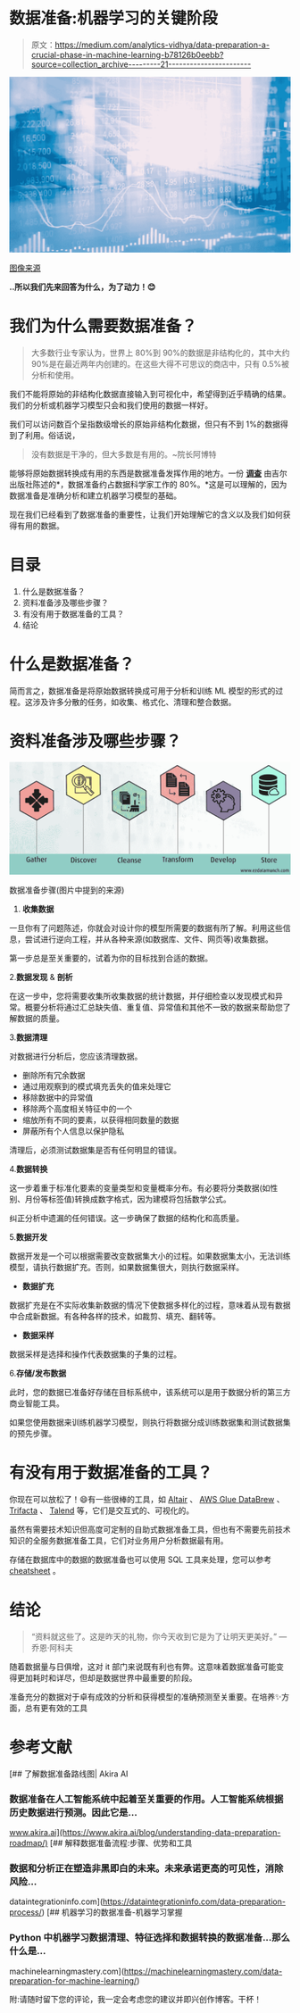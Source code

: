 # 数据准备:机器学习的关键阶段

> 原文：<https://medium.com/analytics-vidhya/data-preparation-a-crucial-phase-in-machine-learning-b78126b0eebb?source=collection_archive---------21----------------------->

![](img/24c194a01f8a42e5cb54fa79c7508f43.png)

[图像来源](https://newslit.org/)

**..所以我们先来回答为什么，为了动力！😊**

# **我们为什么需要数据准备？**

> 大多数行业专家认为，世界上 80%到 90%的数据是非结构化的，其中大约 90%是在最近两年内创建的。在这些大得不可思议的商店中，只有 0.5%被分析和使用。

我们不能将原始的非结构化数据直接输入到可视化中，希望得到近乎精确的结果。我们的分析或机器学习模型只会和我们使用的数据一样好。

我们可以访问数百个呈指数级增长的原始非结构化数据，但只有不到 1%的数据得到了利用。俗话说，

> 没有数据是干净的，但大多数是有用的。~院长阿博特

能够将原始数据转换成有用的东西是数据准备发挥作用的地方。一份 [**调查**](https://www.forbes.com/sites/gilpress/2016/03/23/data-preparation-most-time-consuming-least-enjoyable-data-science-task-survey-says/?sh=3730ccca6f63) 由吉尔出版社陈述的*，数据准备约占数据科学家工作的 80%。*这是可以理解的，因为数据准备是准确分析和建立机器学习模型的基础。

现在我们已经看到了数据准备的重要性，让我们开始理解它的含义以及我们如何获得有用的数据。

# 目录

1.  什么是数据准备？
2.  资料准备涉及哪些步骤？
3.  有没有用于数据准备的工具？
4.  结论

# **什么是数据准备？**

简而言之，数据准备是将原始数据转换成可用于分析和训练 ML 模型的形式的过程。这涉及许多分散的任务，如收集、格式化、清理和整合数据。

# **资料准备涉及哪些步骤？**

![](img/fbeff5ac673d77c904a9384152eaa013.png)

数据准备步骤(图片中提到的来源)

1.  **收集数据**

一旦你有了问题陈述，你就会对设计你的模型所需要的数据有所了解。利用这些信息，尝试进行逆向工程，并从各种来源(如数据库、文件、网页等)收集数据。

第一步总是至关重要的，试着为你的目标找到合适的数据。

2.**数据发现** & **剖析**

在这一步中，您将需要收集所收集数据的统计数据，并仔细检查以发现模式和异常。概要分析将通过汇总缺失值、重复值、异常值和其他不一致的数据来帮助您了解数据的质量。

3.**数据清理**

对数据进行分析后，您应该清理数据。

*   删除所有冗余数据
*   通过用观察到的模式填充丢失的值来处理它
*   移除数据中的异常值
*   移除两个高度相关特征中的一个
*   缩放所有不同的要素，以获得相同数量的数据
*   屏蔽所有个人信息以保护隐私

清理后，必须测试数据集是否有任何明显的错误。

4.**数据转换**

这一步着重于标准化要素的变量类型和变量概率分布。有必要将分类数据(如性别、月份等标签值)转换成数字格式，因为建模将包括数学公式。

纠正分析中遗漏的任何错误。这一步确保了数据的结构化和高质量。

5.**数据开发**

数据开发是一个可以根据需要改变数据集大小的过程。如果数据集太小，无法训练模型，请执行数据扩充。否则，如果数据集很大，则执行数据采样。

*   **数据扩充**

数据扩充是在不实际收集新数据的情况下使数据多样化的过程，意味着从现有数据中合成新数据。有各种各样的技术，如裁剪、填充、翻转等。

*   **数据采样**

数据采样是选择和操作代表数据集的子集的过程。

6.**存储/发布数据**

此时，您的数据已准备好存储在目标系统中，该系统可以是用于数据分析的第三方商业智能工具。

如果您使用数据来训练机器学习模型，则执行将数据分成训练数据集和测试数据集的预先步骤。

# **有没有用于数据准备的工具？**

你现在可以放松了！😄有一些很棒的工具，如 [Altair](https://www.altair.com/) 、 [AWS Glue DataBrew](https://aws.amazon.com/glue/features/databrew/) 、 [Trifacta](https://www.trifacta.com/) 、 [Talend](https://www.talend.com/) 等，它们是交互式的、可视化的。

虽然有需要技术知识但高度可定制的自助式数据准备工具，但也有不需要先前技术知识的全服务数据准备工具，它们对业务用户分析数据最有用。

存储在数据库中的数据的数据准备也可以使用 SQL 工具来处理，您可以参考 [cheatsheet](https://pdfhost.io/v/xF6KaMWqi_Data_Preparation_in_SQL_Cheat_Sheet.pdf) 。

# **结论**

> “资料就这些了。这是昨天的礼物，你今天收到它是为了让明天更美好。”
> —乔恩·阿科夫

随着数据量与日俱增，这对 it 部门来说既有利也有弊。这意味着数据准备可能变得更加耗时和详尽，但却是数据世界中最重要的阶段。

准备充分的数据对于卓有成效的分析和获得模型的准确预测至关重要。在培养✨方面，总有更有效的工具

# **参考文献**

[](https://www.akira.ai/blog/understanding-data-preparation-roadmap/) [## 了解数据准备路线图| Akira AI

### 数据准备在人工智能系统中起着至关重要的作用。人工智能系统根据历史数据进行预测。因此它是…

www.akira.ai](https://www.akira.ai/blog/understanding-data-preparation-roadmap/) [](https://dataintegrationinfo.com/data-preparation-process/) [## 解释数据准备流程:步骤、优势和工具

### 数据和分析正在塑造非黑即白的未来。未来承诺更高的可见性，消除风险…

dataintegrationinfo.com](https://dataintegrationinfo.com/data-preparation-process/) [](https://machinelearningmastery.com/data-preparation-for-machine-learning/) [## 机器学习的数据准备-机器学习掌握

### Python 中机器学习数据清理、特征选择和数据转换的数据准备...那么什么是…

machinelearningmastery.com](https://machinelearningmastery.com/data-preparation-for-machine-learning/) 

附:请随时留下您的评论，我一定会考虑您的建议并即兴创作博客。干杯！